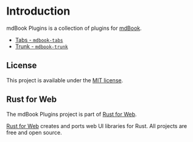 # Introduction

mdBook Plugins is a collection of plugins for [mdBook](https://rust-lang.github.io/mdBook/).

-   [Tabs - `mdbook-tabs`](./tabs.md)
-   [Trunk - `mdbook-trunk`](./trunk.md)

## License

This project is available under the [MIT license](https://github.com/RustForWeb/mdbook-plugins/blob/main/LICENSE.md).

## Rust for Web

The mdBook Plugins project is part of [Rust for Web](https://github.com/RustForWeb).

[Rust for Web](https://github.com/RustForWeb) creates and ports web UI libraries for Rust. All projects are free and open source.
